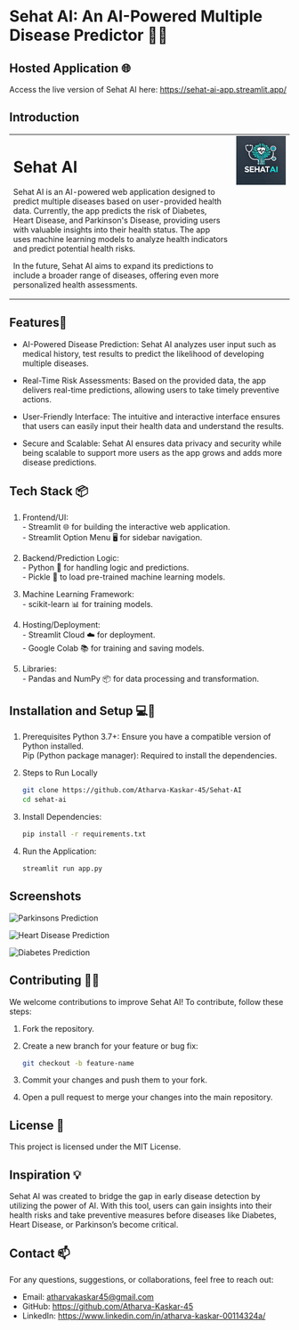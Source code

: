 # Sehat AI: An AI-Powered Multiple Disease Predictor 🤖💊

## Hosted Application 🌐

Access the live version of Sehat AI here: 
https://sehat-ai-app.streamlit.app/

## Introduction
<table>
  <tr>
    <td style="text-align: left; vertical-align: top;">
      <h1>Sehat AI</h1>
      <p>
        Sehat AI is an AI-powered web application designed to predict multiple diseases based on user-provided health data. 
        Currently, the app predicts the risk of Diabetes, Heart Disease, and Parkinson's Disease, providing users with 
        valuable insights into their health status. The app uses machine learning models to analyze health indicators 
        and predict potential health risks.
      </p>
      <p>
        In the future, Sehat AI aims to expand its predictions to include a broader range of diseases, offering even more 
        personalized health assessments.
      </p>
    </td>
    <td style="text-align: right; vertical-align: top;">
      <img src="images/SehatAI_logo.jpg" alt="Sehat AI Logo" width="700"/>
    </td>
  </tr>
</table>

## Features🚀 

- AI-Powered Disease Prediction: Sehat AI analyzes user input such as medical history, test results to predict the likelihood of developing multiple diseases.

- Real-Time Risk Assessments: Based on the provided data, the app delivers real-time predictions, allowing users to take timely preventive actions.

- User-Friendly Interface: The intuitive and interactive interface ensures that users can easily input their health data and understand the results.

- Secure and Scalable: Sehat AI ensures data privacy and security while being scalable to support more users as the app grows and adds more disease predictions.


## Tech Stack 📦

1. Frontend/UI:
<br> - Streamlit 🌐 for building the interactive web application. 
<br> - Streamlit Option Menu 🖥️ for sidebar navigation. 

3. Backend/Prediction Logic:
<br> - Python 🐍 for handling logic and predictions.
<br> - Pickle 🥒 to load pre-trained machine learning models.

4. Machine Learning Framework:
<br> - scikit-learn 📊 for training models.

5. Hosting/Deployment:
<br> - Streamlit Cloud ☁️ for deployment.
<br> - Google Colab 📚 for training and saving models.

6. Libraries:
<br> - Pandas and NumPy 📦 for data processing and transformation.

## Installation and Setup 💻🔧

1. Prerequisites
Python 3.7+: Ensure you have a compatible version of Python installed.
<br> Pip (Python package manager): Required to install the dependencies.

2. Steps to Run Locally
   ```bash
   git clone https://github.com/Atharva-Kaskar-45/Sehat-AI 
   cd sehat-ai

4. Install Dependencies:
   ```bash
   pip install -r requirements.txt

5. Run the Application:
   ```bash
   streamlit run app.py

## Screenshots

<img src="images/Parkinsons_screenshot.png" alt="Parkinsons Prediction"/> <br>

<img src="images/Heart_screenshot.png" alt="Heart Disease Prediction"/>  <br>

<img src="images/Diabetes_screenshot.png" alt="Diabetes Prediction"/>  <br>

## Contributing 🧑‍💻
We welcome contributions to improve Sehat AI! To contribute, follow these steps:
1. Fork the repository.

2. Create a new branch for your feature or bug fix:
   ```bash
   git checkout -b feature-name


4. Commit your changes and push them to your fork.

5. Open a pull request to merge your changes into the main repository.

## License 🔐
This project is licensed under the MIT License.

## Inspiration 💡
Sehat AI was created to bridge the gap in early disease detection by utilizing the power of AI. With this tool, users can gain insights into their health risks and take preventive measures before diseases like Diabetes, Heart Disease, or Parkinson’s become critical.

## Contact 📫
For any questions, suggestions, or collaborations, feel free to reach out:

- Email: atharvakaskar45@gmail.com
- GitHub: https://github.com/Atharva-Kaskar-45
- LinkedIn: https://www.linkedin.com/in/atharva-kaskar-00114324a/
